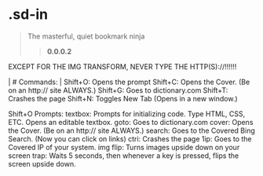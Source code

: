 # .sd-in
> The masterful, quiet bookmark ninja
>> **0.0.0.2**


EXCEPT FOR THE IMG TRANSFORM, NEVER TYPE THE HTTP(S)://!!!!!!

| # Commands: |
 Shift+O: Opens the prompt
 Shift+C: Opens the Cover. (Be on an http:// site ALWAYS.)
Shift+G: Goes to dictionary.com
 Shift+T: Crashes the page
 Shift+N: Toggles New Tab (Opens in a new window.)

Shift+O Prompts:
  textbox: Prompts for initializing code. Type HTML, CSS, ETC. Opens an editable textbox.
  goto: Goes to dictionary.com
  cover: Opens the Cover. (Be on an http:// site ALWAYS.)
  search: Goes to the Covered Bing Search. (Now you can click on links)
  ctri: Crashes the page
  1ip: Goes to the Covered IP of your system.
  img flip: Turns images upside down on your screen
  trap: Waits 5 seconds, then whenever a key is pressed, flips the screen upside down.
